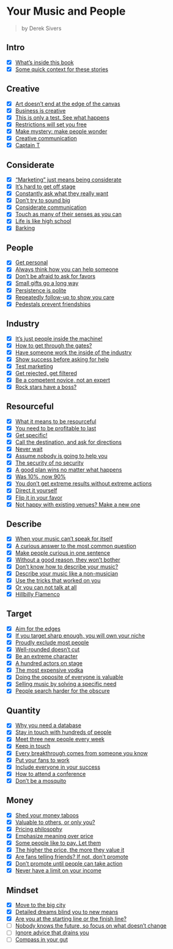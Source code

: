 # Your Music and People

> by Derek Sivers

## Intro

- [x] [What’s inside this book](https://sivers.org/m1)
- [x] [Some quick context for these stories](https://sivers.org/m2)

## Creative

- [x] [Art doesn’t end at the edge of the canvas](https://sivers.org/ext)
- [x] [Business is creative](https://sivers.org/bizriff)
- [x] [This is only a test. See what happens](https://sivers.org/tvtest)
- [x] [Restrictions will set you free](https://sivers.org/restr)
- [x] [Make mystery: make people wonder](https://sivers.org/mystery)
- [x] [Creative communication](https://sivers.org/reach)
- [x] [Captain T](https://sivers.org/capt)

## Considerate

- [x] [“Marketing” just means being considerate](https://sivers.org/cons)
- [x] [It’s hard to get off stage](https://sivers.org/stage)
- [x] [Constantly ask what they really want](https://sivers.org/wdtrw)
- [x] [Don’t try to sound big](https://sivers.org/ncorp)
- [x] [Considerate communication](https://sivers.org/ccom)
- [x] [Touch as many of their senses as you can](https://sivers.org/senses)
- [x] [Life is like high school](https://sivers.org/hs)
- [x] [Barking](https://sivers.org/barking)

## People

- [x] [Get personal](https://sivers.org/gpers)
- [x] [Always think how you can help someone](https://sivers.org/hych)
- [x] [Don’t be afraid to ask for favors](https://sivers.org/favors)
- [x] [Small gifts go a long way](https://sivers.org/smgf)
- [x] [Persistence is polite](https://sivers.org/persistence)
- [x] [Repeatedly follow-up to show you care](https://sivers.org/3in)
- [x] [Pedestals prevent friendships](https://sivers.org/pedestal)

## Industry

- [x] [It’s just people inside the machine!](https://sivers.org/people1)
- [x] [How to get through the gates?](https://sivers.org/solicited)
- [x] [Have someone work the inside of the industry](https://sivers.org/insidr)
- [x] [Show success before asking for help](https://sivers.org/success-first)
- [x] [Test marketing](https://sivers.org/testm)
- [x] [Get rejected, get filtered](https://sivers.org/gofilt)
- [x] [Be a competent novice, not an expert](https://sivers.org/novicex)
- [x] [Rock stars have a boss?](https://sivers.org/noboss)

## Resourceful

- [x] [What it means to be resourceful](https://sivers.org/res)
- [x] [You need to be profitable to last](https://sivers.org/sustainable)
- [x] [Get specific!](https://sivers.org/get-specific)
- [x] [Call the destination, and ask for directions](https://sivers.org/destdir)
- [x] [Never wait](https://sivers.org/neverwait)
- [x] [Assume nobody is going to help you](https://sivers.org/up2you)
- [x] [The security of no security](https://sivers.org/no9to5)
- [x] [A good plan wins no matter what happens](https://sivers.org/gbp)
- [x] [Was 10%, now 90%](https://sivers.org/1090)
- [x] [You don’t get extreme results without extreme actions](https://sivers.org/extremex)
- [x] [Direct it yourself](https://sivers.org/diy)
- [x] [Flip it in your favor](https://sivers.org/flipstick)
- [x] [Not happy with existing venues? Make a new one](https://sivers.org/makenew)

## Describe

- [x] [When your music can’t speak for itself](https://sivers.org/wordsm)
- [x] [A curious answer to the most common question](https://sivers.org/wysl)
- [x] [Make people curious in one sentence](https://sivers.org/shrtd)
- [x] [Without a good reason, they won’t bother](https://sivers.org/whycare)
- [x] [Don’t know how to describe your music?](https://sivers.org/dym)
- [x] [Describe your music like a non-musician](https://sivers.org/nomu)
- [x] [Use the tricks that worked on you](https://sivers.org/wwoy)
- [x] [Or you can not talk at all](https://sivers.org/notalk)
- [x] [Hillbilly Flamenco](https://sivers.org/hillbf)

## Target

- [x] [Aim for the edges](https://sivers.org/no-bullseye)
- [x] [If you target sharp enough, you will own your niche](https://sivers.org/trshr)
- [x] [Proudly exclude most people](https://sivers.org/exclude)
- [x] [Well-rounded doesn’t cut](https://sivers.org/rounded)
- [x] [Be an extreme character](https://sivers.org/evers)
- [x] [A hundred actors on stage](https://sivers.org/actors)
- [x] [The most expensive vodka](https://sivers.org/vodka)
- [x] [Doing the opposite of everyone is valuable](https://sivers.org/contrarian)
- [x] [Selling music by solving a specific need](https://sivers.org/candles)
- [x] [People search harder for the obscure](https://sivers.org/prgrk)

## Quantity

- [x] [Why you need a database](https://sivers.org/dbt)
- [x] [Stay in touch with hundreds of people](https://sivers.org/hundreds)
- [x] [Meet three new people every week](https://sivers.org/ppweek)
- [x] [Keep in touch](https://sivers.org/kit)
- [x] [Every breakthrough comes from someone you know](https://sivers.org/syk)
- [x] [Put your fans to work](https://sivers.org/fanwork)
- [x] [Include everyone in your success](https://sivers.org/inclev)
- [x] [How to attend a conference](https://sivers.org/conferences)
- [x] [Don’t be a mosquito](https://sivers.org/mosquito)

## Money

- [x] [Shed your money taboos](https://sivers.org/mn1)
- [x] [Valuable to others, or only you?](https://sivers.org/starv)
- [x] [Pricing philosophy](https://sivers.org/pp)
- [x] [Emphasize meaning over price](https://sivers.org/livecd)
- [x] [Some people like to pay. Let them](https://sivers.org/ppay)
- [x] [The higher the price, the more they value it](https://sivers.org/morepay)
- [x] [Are fans telling friends? If not, don’t promote](https://sivers.org/purplecow)
- [x] [Don’t promote until people can take action](https://sivers.org/buyable)
- [x] [Never have a limit on your income](https://sivers.org/nolimit)

## Mindset

- [x] [Move to the big city](https://sivers.org/city)
- [x] [Detailed dreams blind you to new means](https://sivers.org/details)
- [x] [Are you at the starting line or the finish line?](https://sivers.org/lines)
- [ ] [Nobody knows the future, so focus on what doesn’t change](https://sivers.org/no-oracle)
- [ ] [Ignore advice that drains you](https://sivers.org/drain)
- [ ] [Compass in your gut](https://sivers.org/compass)
